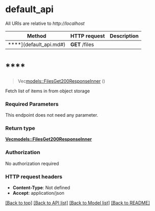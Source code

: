 # default_api

All URIs are relative to *http://localhost*

Method | HTTP request | Description
------------- | ------------- | -------------
****](default_api.md#) | **GET** /files | 


# ****
> Vec<models::FilesGet200ResponseInner> ()


Fetch list of items in from object storage

### Required Parameters
This endpoint does not need any parameter.

### Return type

[**Vec<models::FilesGet200ResponseInner>**](_files_get_200_response_inner.md)

### Authorization

No authorization required

### HTTP request headers

 - **Content-Type**: Not defined
 - **Accept**: application/json

[[Back to top]](#) [[Back to API list]](../README.md#documentation-for-api-endpoints) [[Back to Model list]](../README.md#documentation-for-models) [[Back to README]](../README.md)

